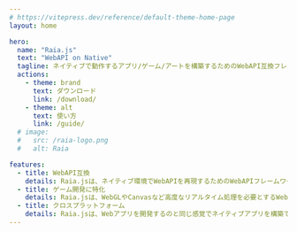 ```yaml
---
# https://vitepress.dev/reference/default-theme-home-page
layout: home

hero:
  name: "Raia.js"
  text: "WebAPI on Native"
  tagline: ネイティブで動作するアプリ/ゲーム/アートを構築するためのWebAPI互換フレームワーク
  actions:
    - theme: brand
      text: ダウンロード
      link: /download/
    - theme: alt
      text: 使い方
      link: /guide/
  # image:
  #   src: /raia-logo.png
  #   alt: Raia

features:
  - title: WebAPI互換
    details: Raia.jsは、ネイティブ環境でWebAPIを再現するためのWebAPIフレームワークです。V8・ANGLE・Skiaなどブラウザで使われているのと同じ技術をベースにしており、高い互換性を有しています。
  - title: ゲーム開発に特化
    details: Raia.jsは、WebGLやCanvasなど高度なリアルタイム処理を必要とするWebAPIの再現に焦点を当てています。リアルタイム性が重視されるゲームやアートなどアプリの構築に適しています。
  - title: クロスプラットフォーム
    details: Raia.jsは、Webアプリを開発するのと同じ感覚でネイティブアプリを構築できるように工夫されています。そのためウェブを含めた様々なプラットフォームで展開を行なえます。
---
```


